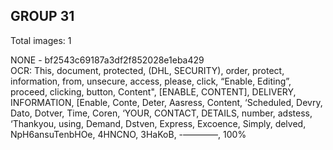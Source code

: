 ## GROUP 31
Total images: 1  

NONE - bf2543c69187a3df2f852028e1eba429  
OCR: This, document, protected, (DHL, SECURITY), order, protect, information, from, unsecure, access, please, click, “Enable, Editing”, proceed, clicking, button, Content", [ENABLE, CONTENT], DELIVERY, INFORMATION, [Enable, Conte, Deter, Aasress, Content, ‘Scheduled, Devry, Dato, Dotver, Time, Coren, ‘YOUR, CONTACT, DETAILS, number, adstess, ‘Thankyou, using, Demand, Dstven, Express, Excoence, Simply, delved, NpH6ansuTenbHOe, 4HNCNO, 3HaKoB, -————, 100%  

